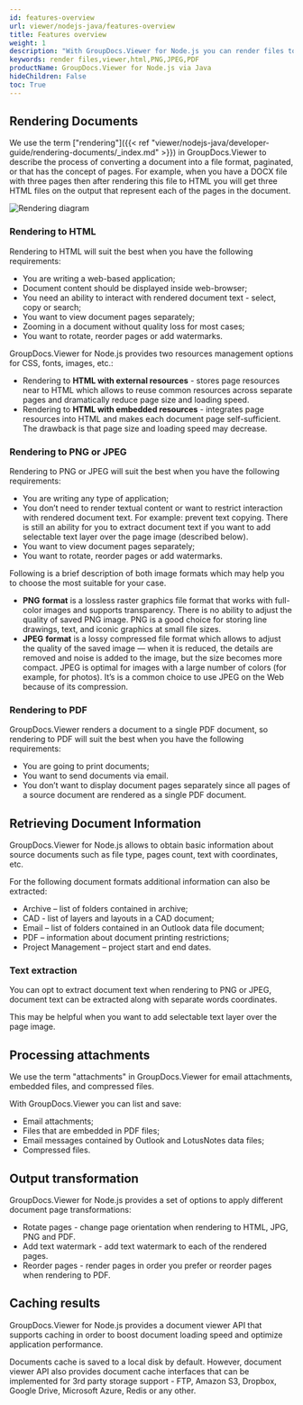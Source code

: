 ```yaml
---
id: features-overview
url: viewer/nodejs-java/features-overview
title: Features overview
weight: 1
description: "With GroupDocs.Viewer for Node.js you can render files to HTML, PNG, JPEG and PDF formats, list and save attachments, embedded files and compressed files, and extract document text."
keywords: render files,viewer,html,PNG,JPEG,PDF
productName: GroupDocs.Viewer for Node.js via Java
hideChildren: False
toc: True
---
```

  
## Rendering Documents

We use the term ["rendering"]({{< ref "viewer/nodejs-java/developer-guide/rendering-documents/_index.md" >}}) in GroupDocs.Viewer to describe the process of converting a document into a file format, paginated, or that has the concept of pages. For example, when you have a DOCX file with three pages then after rendering this file to HTML you will get three HTML files on the output that represent each of the pages in the document.

![Rendering diagram](/viewer/net/images/getting-started/features-overview/rendering.png)

### Rendering to HTML

Rendering to HTML will suit the best when you have the following requirements:

* You are writing a web-based application;
* Document content should be displayed inside web-browser;
* You need an ability to interact with rendered document text - select, copy or search;
* You want to view document pages separately;
* Zooming in a document without quality loss for most cases;
* You want to rotate, reorder pages or add watermarks.

GroupDocs.Viewer for Node.js provides two resources management options for CSS, fonts, images, etc.:

* Rendering to **HTML with external resources** - stores page resources near to HTML which allows to reuse common resources across separate pages and dramatically reduce page size and loading speed.
* Rendering to **HTML with embedded resources** - integrates page resources into HTML and makes each document page self-sufficient. The drawback is that page size and loading speed may decrease.

### Rendering to PNG or JPEG

Rendering to PNG or JPEG will suit the best when you have the following requirements:

* You are writing any type of application;
* You don’t need to render textual content or want to restrict interaction with rendered document text. For example: prevent text copying. There is still an ability for you to extract document text if you want to add selectable text layer over the page image (described below).
* You want to view document pages separately;
* You want to rotate, reorder pages or add watermarks.

Following is a brief description of both image formats which may help you to choose the most suitable for your case.  

* **PNG** **format** is a lossless raster graphics file format that works with full-color images and supports transparency. There is no ability to adjust the quality of saved PNG image. PNG is a good choice for storing line drawings, text, and iconic graphics at small file sizes.
* **JPEG** **format** is a lossy compressed file format which allows to adjust the quality of the saved image — when it is reduced, the details are removed and noise is added to the image, but the size becomes more compact. JPEG is optimal for images with a large number of colors (for example, for photos). It’s is a common choice to use JPEG on the Web because of its compression.

### Rendering to PDF

GroupDocs.Viewer renders a document to a single PDF document, so rendering to PDF will suit the best when you have the following requirements:

* You are going to print documents;
* You want to send documents via email.
* You don’t want to display document pages separately since all pages of a source document are rendered as a single PDF document.

## Retrieving Document Information

GroupDocs.Viewer for Node.js allows to obtain basic information about source documents such as file type, pages count, text with coordinates, etc.

For the following document formats additional information can also be extracted:

* Archive – list of folders contained in archive;
* CAD - list of layers and layouts in a CAD document;
* Email – list of folders contained in an Outlook data file document;
* PDF – information about document printing restrictions;
* Project Management – project start and end dates.

### Text extraction

You can opt to extract document text when rendering to PNG or JPEG, document text can be extracted along with separate words coordinates.

This may be helpful when you want to add selectable text layer over the page image.

## Processing attachments

We use the term "attachments" in GroupDocs.Viewer for email attachments, embedded files, and compressed files.

With GroupDocs.Viewer you can list and save:

* Email attachments;
* Files that are embedded in PDF files;
* Email messages contained by Outlook and LotusNotes data files;
* Compressed files.

## Output transformation

GroupDocs.Viewer for Node.js provides a set of options to apply different document page transformations:

* Rotate pages - change page orientation when rendering to HTML, JPG, PNG and PDF.
* Add text watermark - add text watermark to each of the rendered pages.
* Reorder pages - render pages in order you prefer or reorder pages when rendering to PDF.

## Caching results

GroupDocs.Viewer for Node.js provides a document viewer API that supports caching in order to boost document loading speed and optimize application performance.

Documents cache is saved to a local disk by default. However, document viewer API also provides document cache interfaces that can be implemented for 3rd party storage support - FTP, Amazon S3, Dropbox, Google Drive, Microsoft Azure, Redis or any other.
